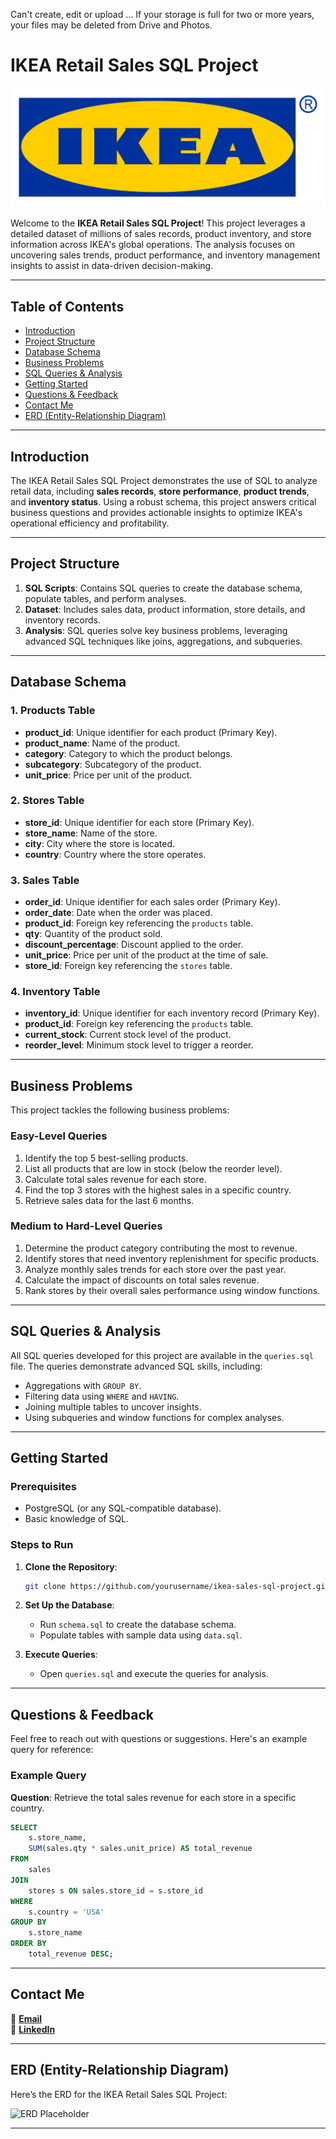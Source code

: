 Can't create, edit or upload … If your storage is full for two or more years, your files may be deleted from Drive and Photos.
# IKEA Retail Sales SQL Project

![Project Banner Placeholder](https://github.com/Jyothi-Raju122/Ikea/blob/main/Ikea-logo.png)

Welcome to the **IKEA Retail Sales SQL Project**! This project leverages a detailed dataset of millions of sales records, product inventory, and store information across IKEA's global operations. The analysis focuses on uncovering sales trends, product performance, and inventory management insights to assist in data-driven decision-making.

---

## Table of Contents
- [Introduction](#introduction)
- [Project Structure](#project-structure)
- [Database Schema](#database-schema)
- [Business Problems](#business-problems)
- [SQL Queries & Analysis](#sql-queries--analysis)
- [Getting Started](#getting-started)
- [Questions & Feedback](#questions--feedback)
- [Contact Me](#contact-me)
- [ERD (Entity-Relationship Diagram)](#erd-entity-relationship-diagram)

---

## Introduction

The IKEA Retail Sales SQL Project demonstrates the use of SQL to analyze retail data, including **sales records**, **store performance**, **product trends**, and **inventory status**. Using a robust schema, this project answers critical business questions and provides actionable insights to optimize IKEA's operational efficiency and profitability.

---

## Project Structure

1. **SQL Scripts**: Contains SQL queries to create the database schema, populate tables, and perform analyses.
2. **Dataset**: Includes sales data, product information, store details, and inventory records.
3. **Analysis**: SQL queries solve key business problems, leveraging advanced SQL techniques like joins, aggregations, and subqueries.

---

## Database Schema

### 1. **Products Table**
- **product_id**: Unique identifier for each product (Primary Key).
- **product_name**: Name of the product.
- **category**: Category to which the product belongs.
- **subcategory**: Subcategory of the product.
- **unit_price**: Price per unit of the product.

### 2. **Stores Table**
- **store_id**: Unique identifier for each store (Primary Key).
- **store_name**: Name of the store.
- **city**: City where the store is located.
- **country**: Country where the store operates.

### 3. **Sales Table**
- **order_id**: Unique identifier for each sales order (Primary Key).
- **order_date**: Date when the order was placed.
- **product_id**: Foreign key referencing the `products` table.
- **qty**: Quantity of the product sold.
- **discount_percentage**: Discount applied to the order.
- **unit_price**: Price per unit of the product at the time of sale.
- **store_id**: Foreign key referencing the `stores` table.

### 4. **Inventory Table**
- **inventory_id**: Unique identifier for each inventory record (Primary Key).
- **product_id**: Foreign key referencing the `products` table.
- **current_stock**: Current stock level of the product.
- **reorder_level**: Minimum stock level to trigger a reorder.

---

## Business Problems

This project tackles the following business problems:

### Easy-Level Queries
1. Identify the top 5 best-selling products.
2. List all products that are low in stock (below the reorder level).
3. Calculate total sales revenue for each store.
4. Find the top 3 stores with the highest sales in a specific country.
5. Retrieve sales data for the last 6 months.

### Medium to Hard-Level Queries
1. Determine the product category contributing the most to revenue.
2. Identify stores that need inventory replenishment for specific products.
3. Analyze monthly sales trends for each store over the past year.
4. Calculate the impact of discounts on total sales revenue.
5. Rank stores by their overall sales performance using window functions.

---

## SQL Queries & Analysis

All SQL queries developed for this project are available in the `queries.sql` file. The queries demonstrate advanced SQL skills, including:

- Aggregations with `GROUP BY`.
- Filtering data using `WHERE` and `HAVING`.
- Joining multiple tables to uncover insights.
- Using subqueries and window functions for complex analyses.

---

## Getting Started

### Prerequisites
- PostgreSQL (or any SQL-compatible database).
- Basic knowledge of SQL.

### Steps to Run
1. **Clone the Repository**:
   ```bash
   git clone https://github.com/yourusername/ikea-sales-sql-project.git
   ```
2. **Set Up the Database**:
   - Run `schema.sql` to create the database schema.
   - Populate tables with sample data using `data.sql`.

3. **Execute Queries**:
   - Open `queries.sql` and execute the queries for analysis.

---

## Questions & Feedback

Feel free to reach out with questions or suggestions. Here's an example query for reference:

### Example Query
**Question**: Retrieve the total sales revenue for each store in a specific country.
```sql
SELECT 
    s.store_name, 
    SUM(sales.qty * sales.unit_price) AS total_revenue
FROM 
    sales
JOIN 
    stores s ON sales.store_id = s.store_id
WHERE 
    s.country = 'USA'
GROUP BY 
    s.store_name
ORDER BY 
    total_revenue DESC;
```

---

## Contact Me

📧 **[Email](mailto:your.email@example.com)**  
💼 **[LinkedIn]()**  

---

## ERD (Entity-Relationship Diagram)

Here’s the ERD for the IKEA Retail Sales SQL Project:

![ERD Placeholder](https://github.com/najirh/sql-b01-ikea/blob/main/IKEA.png)

---
